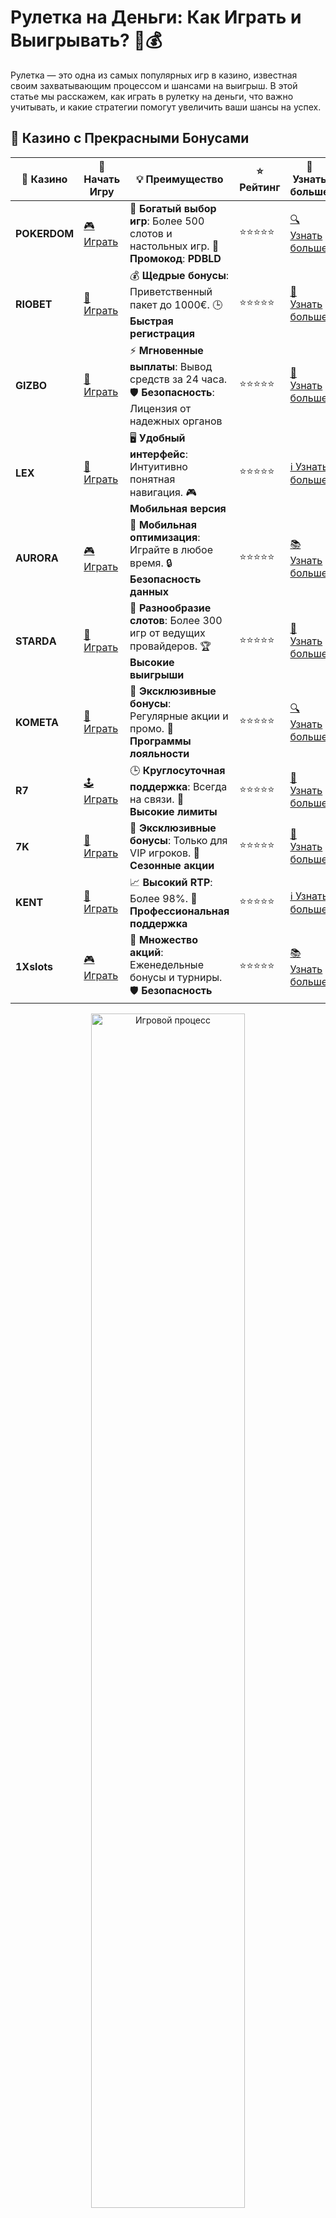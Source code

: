 # Рулетка на Деньги: Как Играть и Выигрывать? 🎰💰

Рулетка — это одна из самых популярных игр в казино, известная своим захватывающим процессом и шансами на выигрыш. В этой статье мы расскажем, как играть в рулетку на деньги, что важно учитывать, и какие стратегии помогут увеличить ваши шансы на успех.

## 🌟 Казино с Прекрасными Бонусами

| 🎲 **Казино** | 🔗 **Начать Игру** | 💡 **Преимущество** | ⭐ **Рейтинг** | 🔗 **Узнать больше** |
|--------------|---------------------|---------------------|----------------|----------------------|
| **POKERDOM**  | [🎮 Играть](https://brandplay.link/4k77v2yx) | 🎉 **Богатый выбор игр**: Более 500 слотов и настольных игр. 🎁 **Промокод**: **PDBLD** | ⭐⭐⭐⭐⭐ | [🔍 Узнать больше](https://brandplay.link/4k77v2yx) |
| **RIOBET**    | [🎰 Играть](https://brandplay.link/7xBLTPyj) | 💰 **Щедрые бонусы**: Приветственный пакет до 1000€. 🕒 **Быстрая регистрация** | ⭐⭐⭐⭐⭐ | [📖 Узнать больше](https://brandplay.link/7xBLTPyj) |
| **GIZBO**     | [🎲 Играть](https://brandplay.link/bprXw4YV) | ⚡ **Мгновенные выплаты**: Вывод средств за 24 часа. 🛡️ **Безопасность**: Лицензия от надежных органов | ⭐⭐⭐⭐⭐ | [📝 Узнать больше](https://brandplay.link/bprXw4YV) |
| **LEX**       | [🤑 Играть](https://brandplay.link/zW4hdDFV) | 🖥️ **Удобный интерфейс**: Интуитивно понятная навигация. 🎮 **Мобильная версия** | ⭐⭐⭐⭐⭐ | [ℹ️ Узнать больше](https://brandplay.link/zW4hdDFV) |
| **AURORA**    | [🎮 Играть](https://10trafic-stat2.com/click/668546556bcc6313411604bd/6766/13032/subaccount) | 📱 **Мобильная оптимизация**: Играйте в любое время. 🔒 **Безопасность данных** | ⭐⭐⭐⭐⭐ | [📚 Узнать больше](https://10trafic-stat2.com/click/668546556bcc6313411604bd/6766/13032/subaccount) |
| **STARDА**    | [🎯 Играть](https://brandplay.link/fB7xwRFL) | 🎰 **Разнообразие слотов**: Более 300 игр от ведущих провайдеров. 🏆 **Высокие выигрыши** | ⭐⭐⭐⭐⭐ | [🔎 Узнать больше](https://brandplay.link/fB7xwRFL) |
| **KOMETA**    | [🎰 Играть](https://brandplay.link/8ZymQJV8) | 🎁 **Эксклюзивные бонусы**: Регулярные акции и промо. 🔄 **Программы лояльности** | ⭐⭐⭐⭐⭐ | [🔍 Узнать больше](https://brandplay.link/8ZymQJV8) |
| **R7**        | [🕹️ Играть](https://brandplay.link/bMd3Yjsw) | 🕒 **Круглосуточная поддержка**: Всегда на связи. 💸 **Высокие лимиты** | ⭐⭐⭐⭐⭐ | [📖 Узнать больше](https://brandplay.link/bMd3Yjsw) |
| **7K**        | [🎲 Играть](https://brandplay.link/BvQyFShp) | 🌟 **Эксклюзивные бонусы**: Только для VIP игроков. 🎉 **Сезонные акции** | ⭐⭐⭐⭐⭐ | [📝 Узнать больше](https://brandplay.link/BvQyFShp) |
| **KENT**      | [🤑 Играть](https://brandplay.link/Fv2WP3js) | 📈 **Высокий RTP**: Более 98%. 💼 **Профессиональная поддержка** | ⭐⭐⭐⭐⭐ | [ℹ️ Узнать больше](https://brandplay.link/Fv2WP3js) |
| **1Xslots**   | [🎮 Играть](https://brandplay.link/hSB1khtr) | 🎉 **Множество акций**: Еженедельные бонусы и турниры. 🛡️ **Безопасность** | ⭐⭐⭐⭐⭐ | [📚 Узнать больше](https://brandplay.link/hSB1khtr) |

<div align="center"> <img src="https://i.pinimg.com/originals/1d/b3/25/1db325483acbe642c6d4e6fdd73a4988.gif" alt="Игровой процесс" width="70%"> </div>
---

## 🚀 Быстрые Выигрыши и Поддержка

| 🎲 **Казино** | 🔗 **Начать Игру** | 💡 **Преимущество** | ⭐ **Рейтинг** | 🔗 **Узнать больше** |
|--------------|---------------------|---------------------|----------------|----------------------|
| **GAMA**      | [🎯 Играть](https://brandplay.link/j6NMKsDz) | 🔍 **Интуитивный интерфейс**: Легкость использования. 🏅 **Престижные турниры** | ⭐⭐⭐⭐☆ | [🔎 Узнать больше](https://brandplay.link/j6NMKsDz) |
| **ONION**     | [🎰 Играть](https://brandplay.link/zBGRVpQ9) | 🤑 **Низкие ставки**: Идеально для начинающих. 🔄 **Быстрые выводы** | ⭐⭐⭐⭐☆ | [🔍 Узнать больше](https://brandplay.link/zBGRVpQ9) |
| **ЧЕМПИОН**   | [🕹️ Играть](https://temon-gter.cfd/go/lRq?p80412p304504pcc44t17455) | 🏅 **Лояльная программа**: Награды за активность. 🎁 **Ежемесячные бонусы** | ⭐⭐⭐⭐☆ | [📖 Узнать больше](https://temon-gter.cfd/go/lRq?p80412p304504pcc44t17455) |
| **VAVADA**    | [🎲 Играть](https://vavadapartner.pro/?promo=ea5c9275-6854-4505-94fc-95ab18221945-linkb2) | 🚀 **Быстрая регистрация**: Начните играть мгновенно. 🔐 **Безопасные транзакции** | ⭐⭐⭐⭐☆ | [📝 Узнать больше](https://vavadapartner.pro/?promo=ea5c9275-6854-4505-94fc-95ab18221945-linkb2) |
| **FRIENDS**   | [🤑 Играть](https://gofriends.mba/linkb2) | 🤝 **Социальные игры**: Играйте с друзьями. 🌐 **Мультиплатформенность** | ⭐⭐⭐⭐☆ | [ℹ️ Узнать больше](https://gofriends.mba/linkb2) |
| **1WIN**      | [🎮 Играть](https://brandplay.link/smXVpBbG) | 🏆 **Спортивные ставки**: Широкий выбор видов спорта. 💵 **Высокие коэффициенты** | ⭐⭐⭐⭐☆ | [📚 Узнать больше](https://brandplay.link/smXVpBbG) |
| **DRIP**      | [🎯 Играть](https://drp-ircp01.com/c07e6a3db) | 🌐 **Инновационные игры**: Новейшие игровые технологии. 🛡️ **Высокая безопасность** | ⭐⭐⭐⭐☆ | [🔎 Узнать больше](https://drp-ircp01.com/c07e6a3db) |
| **JOYCASINO** | [🎰 Играть](https://rpc30.call2me.pro/?/ru/registration?apkpop=0&partner=p24970p3291217pc98f) | 🎁 **Приятные бонусы**: Ежедневные акции и подарки. 🕹️ **Разнообразие игр** | ⭐⭐⭐⭐☆ | [🔍 Узнать больше](https://rpc30.call2me.pro/?/ru/registration?apkpop=0&partner=p24970p3291217pc98f) |
| **PLAYFORTUNA** | [🎮 Играть](https://fortunapromo.net/alt/playfortuna/registration?0dc4a9362a71feb7e3f165fb8e766f70) | 🎉 **Регулярные акции**: Бонусы, фриспины и многое другое. 🏅 **Турниры** | ⭐⭐⭐⭐☆ | [📚 Узнать больше](https://fortunapromo.net/alt/playfortuna/registration?0dc4a9362a71feb7e3f165fb8e766f70) |
| **SYKAA**     | [🤑 Играть](https://s-two-way.com/?source=linkb2&pid=30697) | 💸 **Доступные ставки**: Идеально для новичков. 🎁 **Щедрые бонусы** | ⭐⭐⭐⭐☆ | [🔍 Узнать больше](https://s-two-way.com/?source=linkb2&pid=30697) |

<div align="center"> <img src="https://i.pinimg.com/originals/1d/b3/25/1db325483acbe642c6d4e6fdd73a4988.gif" alt="Игровой процесс" width="70%"> </div>

![Рулетка на деньги](https://i.pinimg.com/originals/a9/29/6e/a9296ea1cf6a7c20a985e593451f0323.png)

## Что Такое Рулетка? 🎡

Рулетка — это классическая игра, в которой участники делают ставки на то, на какой номер или цвет выпадет шарик в колесе. Игра популярна в казино по всему миру и предлагает множество вариантов ставок. Рулетка может быть как в реальных казино, так и в онлайн-казино, где игроки могут делать ставки на деньги.

### Виды Рулетки

Существует несколько разновидностей рулетки:

- **Европейская рулетка** — колесо с 37 секторами (0-36). Шансы на выигрыш немного выше из-за меньшего количества секторов.
- **Американская рулетка** — колесо с 38 секторами, включающее два нуля (00 и 0), что уменьшает шансы игрока.
- **Французская рулетка** — схожа с европейской, но с дополнительными правилами, которые увеличивают шансы на выигрыш при определенных условиях.

## Как Играть в Рулетку на Деньги? 🎲💸

1. **Выберите онлайн-казино**: Для начала вам нужно выбрать надежное онлайн-казино, которое предлагает игру в рулетку на деньги. Убедитесь, что казино имеет лицензию и безопасное окружение для ставок.
   
2. **Зарегистрируйтесь и пополните счет**: Пройдите регистрацию в казино и внесите деньги на свой игровой счет. Обычно казино предлагают различные методы депозита, включая банковские карты, электронные кошельки и криптовалюты.

3. **Выберите вариант рулетки**: В онлайн-казино обычно доступны несколько вариантов рулетки. Выберите тот, который вам больше всего нравится.

4. **Ставьте деньги на поле**: В рулетке можно ставить на отдельные числа, группы чисел, цвета (красный/черный), чет/нечет и другие комбинации. Выберите ставку, которая вам подходит, и нажмите на соответствующие части поля.

5. **Ждите результата**: После того как все ставки сделаны, крупье (или алгоритм в случае онлайн-рулетки) запускает колесо, и шарик начинает двигаться по кругу. Когда колесо остановится, определяется победитель.

6. **Получайте свой выигрыш**: Если ваша ставка оказалась удачной, вы получите свой выигрыш, пропорциональный коэффициенту ставок.

## Стратегии Игры в Рулетку 🧠🎯

Хотя рулетка — это в первую очередь игра удачи, некоторые игроки используют различные стратегии, чтобы попытаться увеличить свои шансы на выигрыш. Вот несколько популярных стратегий:

1. **Мартингейл** — увеличивайте ставку после каждого проигрыша, чтобы компенсировать потери. Стратегия работает только до тех пор, пока не исчерпаны лимиты ставок.
   
2. **Фибоначчи** — используйте числовую последовательность Фибоначчи для ставок, увеличивая их после каждого проигрыша.

3. **Д'Аламбер** — увеличивайте ставку на один шаг после проигрыша и уменьшайте на один шаг после выигрыша.

4. **Лабушер** — система, основанная на заранее определенном списке чисел. Ставки делаются на основе суммы первого и последнего числа в списке.

## Как Увеличить Шансы на Выигрыш в Рулетке? 🔑🎯

Хотя рулетка остается игрой на удачу, есть несколько факторов, которые могут помочь увеличить ваши шансы:

- **Выбирайте европейскую или французскую рулетку**: В этих вариантах меньше секторов с нулем, что повышает шансы на выигрыш.
- **Используйте стратегии с умом**: Стратегии, такие как Мартингейл, могут помочь увеличить шансы на успех, но важно помнить о рисках.
- **Управляйте своим банкроллом**: Установите лимиты на ставки и не превышайте их. Играть с умом — это ключ к долгосрочной игре.

## Почему Стоит Играть в Рулетку на Деньги? 🎉💵

1. **Эмоции и напряжение**: Рулетка — это не только игра, но и захватывающее зрелище. Ожидание результата и возможность крупного выигрыша добавляют азарт.
2. **Шанс на большой выигрыш**: При удачной ставке можно выиграть крупные суммы.
3. **Разнообразие ставок**: Рулетка предлагает множество вариантов ставок, от простых (например, на цвет) до сложных (например, на конкретные числа).

## Заключение 🎲

Рулетка на деньги — это игра, которая сочетает в себе азарт и стратегию. Она подходит как для новичков, так и для опытных игроков, готовых испытать удачу. Помните, что рулетка — это в первую очередь игра на удачу, и успех не всегда гарантирован. Главное — наслаждаться процессом и играть ответственно!

Удачи в игре и пусть фишки всегда падают на ваше число! 🍀🎰
